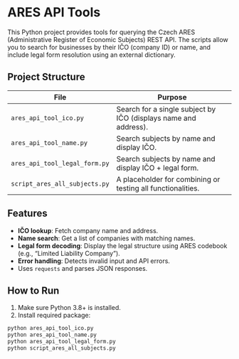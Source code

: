 # ARES API Tools

This Python project provides tools for querying the Czech ARES (Administrative Register of Economic Subjects) REST API. The scripts allow you to search for businesses by their IČO (company ID) or name, and include legal form resolution using an external dictionary.

## Project Structure

| File                          | Purpose |
|------------------------------|---------|
| `ares_api_tool_ico.py`       | Search for a single subject by IČO (displays name and address). |
| `ares_api_tool_name.py`      | Search subjects by name and display IČO. |
| `ares_api_tool_legal_form.py`| Search subjects by name and display IČO + legal form. |
| `script_ares_all_subjects.py`| A placeholder for combining or testing all functionalities. |

## Features

- **IČO lookup**: Fetch company name and address.
- **Name search**: Get a list of companies with matching names.
- **Legal form decoding**: Display the legal structure using ARES codebook (e.g., “Limited Liability Company”).
- **Error handling**: Detects invalid input and API errors.
- Uses `requests` and parses JSON responses.

## How to Run

1. Make sure Python 3.8+ is installed.
2. Install required package:

```bash
python ares_api_tool_ico.py
python ares_api_tool_name.py
python ares_api_tool_legal_form.py
python script_ares_all_subjects.py
